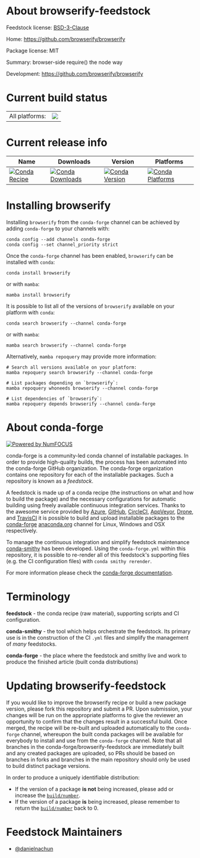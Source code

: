 About browserify-feedstock
==========================

Feedstock license: [BSD-3-Clause](https://github.com/conda-forge/browserify-feedstock/blob/main/LICENSE.txt)

Home: https://github.com/browserify/browserify

Package license: MIT

Summary: browser-side require() the node way

Development: https://github.com/browserify/browserify

Current build status
====================


<table><tr><td>All platforms:</td>
    <td>
      <a href="https://dev.azure.com/conda-forge/feedstock-builds/_build/latest?definitionId=24413&branchName=main">
        <img src="https://dev.azure.com/conda-forge/feedstock-builds/_apis/build/status/browserify-feedstock?branchName=main">
      </a>
    </td>
  </tr>
</table>

Current release info
====================

| Name | Downloads | Version | Platforms |
| --- | --- | --- | --- |
| [![Conda Recipe](https://img.shields.io/badge/recipe-browserify-green.svg)](https://anaconda.org/conda-forge/browserify) | [![Conda Downloads](https://img.shields.io/conda/dn/conda-forge/browserify.svg)](https://anaconda.org/conda-forge/browserify) | [![Conda Version](https://img.shields.io/conda/vn/conda-forge/browserify.svg)](https://anaconda.org/conda-forge/browserify) | [![Conda Platforms](https://img.shields.io/conda/pn/conda-forge/browserify.svg)](https://anaconda.org/conda-forge/browserify) |

Installing browserify
=====================

Installing `browserify` from the `conda-forge` channel can be achieved by adding `conda-forge` to your channels with:

```
conda config --add channels conda-forge
conda config --set channel_priority strict
```

Once the `conda-forge` channel has been enabled, `browserify` can be installed with `conda`:

```
conda install browserify
```

or with `mamba`:

```
mamba install browserify
```

It is possible to list all of the versions of `browserify` available on your platform with `conda`:

```
conda search browserify --channel conda-forge
```

or with `mamba`:

```
mamba search browserify --channel conda-forge
```

Alternatively, `mamba repoquery` may provide more information:

```
# Search all versions available on your platform:
mamba repoquery search browserify --channel conda-forge

# List packages depending on `browserify`:
mamba repoquery whoneeds browserify --channel conda-forge

# List dependencies of `browserify`:
mamba repoquery depends browserify --channel conda-forge
```


About conda-forge
=================

[![Powered by
NumFOCUS](https://img.shields.io/badge/powered%20by-NumFOCUS-orange.svg?style=flat&colorA=E1523D&colorB=007D8A)](https://numfocus.org)

conda-forge is a community-led conda channel of installable packages.
In order to provide high-quality builds, the process has been automated into the
conda-forge GitHub organization. The conda-forge organization contains one repository
for each of the installable packages. Such a repository is known as a *feedstock*.

A feedstock is made up of a conda recipe (the instructions on what and how to build
the package) and the necessary configurations for automatic building using freely
available continuous integration services. Thanks to the awesome service provided by
[Azure](https://azure.microsoft.com/en-us/services/devops/), [GitHub](https://github.com/),
[CircleCI](https://circleci.com/), [AppVeyor](https://www.appveyor.com/),
[Drone](https://cloud.drone.io/welcome), and [TravisCI](https://travis-ci.com/)
it is possible to build and upload installable packages to the
[conda-forge](https://anaconda.org/conda-forge) [anaconda.org](https://anaconda.org/)
channel for Linux, Windows and OSX respectively.

To manage the continuous integration and simplify feedstock maintenance
[conda-smithy](https://github.com/conda-forge/conda-smithy) has been developed.
Using the ``conda-forge.yml`` within this repository, it is possible to re-render all of
this feedstock's supporting files (e.g. the CI configuration files) with ``conda smithy rerender``.

For more information please check the [conda-forge documentation](https://conda-forge.org/docs/).

Terminology
===========

**feedstock** - the conda recipe (raw material), supporting scripts and CI configuration.

**conda-smithy** - the tool which helps orchestrate the feedstock.
                   Its primary use is in the construction of the CI ``.yml`` files
                   and simplify the management of *many* feedstocks.

**conda-forge** - the place where the feedstock and smithy live and work to
                  produce the finished article (built conda distributions)


Updating browserify-feedstock
=============================

If you would like to improve the browserify recipe or build a new
package version, please fork this repository and submit a PR. Upon submission,
your changes will be run on the appropriate platforms to give the reviewer an
opportunity to confirm that the changes result in a successful build. Once
merged, the recipe will be re-built and uploaded automatically to the
`conda-forge` channel, whereupon the built conda packages will be available for
everybody to install and use from the `conda-forge` channel.
Note that all branches in the conda-forge/browserify-feedstock are
immediately built and any created packages are uploaded, so PRs should be based
on branches in forks and branches in the main repository should only be used to
build distinct package versions.

In order to produce a uniquely identifiable distribution:
 * If the version of a package **is not** being increased, please add or increase
   the [``build/number``](https://docs.conda.io/projects/conda-build/en/latest/resources/define-metadata.html#build-number-and-string).
 * If the version of a package **is** being increased, please remember to return
   the [``build/number``](https://docs.conda.io/projects/conda-build/en/latest/resources/define-metadata.html#build-number-and-string)
   back to 0.

Feedstock Maintainers
=====================

* [@danielnachun](https://github.com/danielnachun/)

